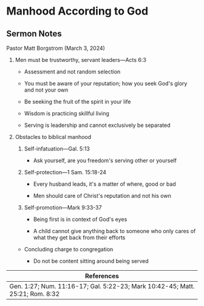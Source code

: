 # Manhood According to God

## Sermon Notes

Pastor Matt Borgstrom (March 3, 2024)

1. Men must be trustworthy, servant leaders—Acts 6:3

    - Assessment and not random selection

    - You must be aware of your reputation; how you seek God's glory and not your own

    - Be seeking the fruit of the spirit in your life

    - Wisdom is practicing skillful living

    - Serving is leadership and cannot exclusively be separated

2. Obstacles to biblical manhood

    1. Self-infatuation—Gal. 5:13

        - Ask yourself, are you freedom's serving other or yourself

    1. Self-protection—1 Sam. 15:18-24

        - Every husband leads, it's a matter of where, good or bad

        - Men should care of Christ's reputation and not his own

    1. Self-promotion—Mark 9:33-37

        - Being first is in context of God's eyes

        - A child cannot give anything back to someone who only cares of what they get back from their efforts

    - Concluding charge to congregation

        - Do not be content sitting around being served

|References|
|-|
|Gen. 1:27; Num. 11:16-17; Gal. 5:22-23; Mark 10:42-45; Matt. 25:21; Rom. 8:32|